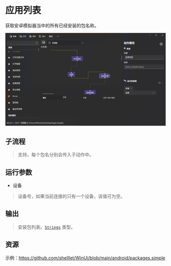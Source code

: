 # 应用列表 
获取安卓模拟器当中的所有已经安装的包名称。

![AdbPackages](./images/12.png ':size=90%')

## 子流程

> 支持，每个包名分别会传入子动作中。


## 运行参数

* 设备
> 设备号，如果当前连接的只有一个设备，该值可为空。


## 输出
> 安装包列表。[`Strings`](./types/String.md) 类型。


## 资源

示例：https://github.com/shelllet/WinUi/blob/main/android/packages.simple
